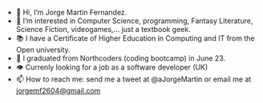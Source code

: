 - 👋 Hi, I’m Jorge Martin Fernandez.
- 👀 I’m interested in Computer Science, programming, Fantasy Literature, Science Fiction, videogames,... just a textbook geek.   
- 📚 I have a Certificate of Higher Education in Computing and IT from the Open university.   
- 🌱 I graduated from Northcoders (coding bootcamp) in June 23.
- 👁️ Currenly looking for a job as a software developer (UK) 
- 📫 How to reach me: send me a tweet at @aJorgeMartin or email me at jorgemf2604@gmail.com

<!---
jorgemf2604/jorgemf2604 is a ✨ special ✨ repository because its `README.md` (this file) appears on your GitHub profile.
You can click the Preview link to take a look at your changes.
--->
